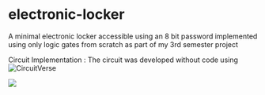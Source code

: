 # electronic-locker
A minimal electronic locker accessible using an 8 bit password implemented using only logic gates from scratch as part of my 3rd semester project

Circuit Implementation :
The circuit was developed without code using ![CircuitVerse](https://circuitverse.org/users/56458/projects/lcd_experiment_1-bff6d523-f143-413a-90fe-e004713c1769)

![](https://i.imgur.com/OV5Qeel.gif)
